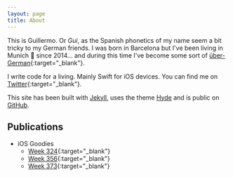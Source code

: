 ```yaml
---
layout: page
title: About
---
```


This is Guillermo. Or *Gui*, as the Spanish phonetics of my name seem a bit tricky to my German friends. I was born in Barcelona but I've been living in Munich 🥨 since 2014... and during this time I've become some sort of [über-German](http://multicoolty.com/25-signs-you-have-been-living-in-germany-for-too-long-and-have-become-a-little-bit-german/){:target="_blank"}.

I write code for a living. Mainly Swift for iOS devices. You can find me on [Twitter](https://twitter.com/gmoraleda_){:target="_blank"}.

This site has been built with [Jekyll](https://jekyllrb.com/), uses the theme [Hyde](https://github.com/poole/hyde) and is public on [GitHub](https://github.com/gmoraleda/moraleda.info).

## Publications
- iOS Goodies
  - [Week 324](https://ios-goodies.com/post/611782648883478528/week-324){:target="_blank"}
  - [Week 356](https://ios-goodies.com/post/632071483578056705/week-356){:target="_blank"}
  - [Week 373](https://ios-goodies.com/post/644127580967059456/week-373){:target="_blank"}